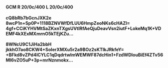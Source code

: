 #### GCM R 20/0c/400 L 20/0c/400
**cQ8bRb7bGcnJXK2e**<br/>**8wcP1n+Sp0P+1118BZNVWfDfLUU6HmpZeoNKs6cHAZI=**<br/>**4gf+CCiKYHVMtSaZKxnTXgsUVtlRfAeQjuDeavVsn2iutF+LokeMq1K+VDEMF4kXExMXmrnO5kTEjKZu...**<br/><br/>
**8WNcU9C1JiHa2bbH**<br/>**jkkhO7ao8CKW4+SoIerXMXu5r2a9BOz2sKTlkJRkfeY=**<br/>**+BFkd8vZPd4lCYLC1qDqdrtwlmWEMWF87dcHin1+FzdWDlouBiEf4ZTv56Ml6vZO5uP+3p+mrNznmokx...**